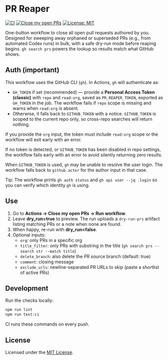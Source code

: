 # PR Reaper

[![CI][badge-ci]][actions-ci]
[![Close my open PRs][badge-close-prs]][actions-close-prs]
[![License: MIT][badge-license]][license]

One-button workflow to close all open pull requests authored by you. Designed for sweeping away
orphaned or superseded PRs (e.g., from automated Codex runs) in bulk, with a safe dry-run mode
before reaping begins. `gh search prs` powers the lookup so results match what GitHub shows.

## Auth (important)

This workflow uses the GitHub CLI (`gh`). In Actions, `gh` will authenticate as:

- `GH_TOKEN` if set (recommended) — provide a **Personal Access Token (classic)** with `repo` and
  `read:org`, saved as `PR_REAPER_TOKEN`, exported as `GH_TOKEN` in the job. The workflow fails if
  `repo` scope is missing and warns when `read:org` is absent.
- Otherwise, it falls back to `GITHUB_TOKEN` with a notice. `GITHUB_TOKEN` is scoped to the current
  repo only, so cross-repo searches will return nothing.

If you provide the `org` input, the token must include `read:org` scope or the workflow will exit
early with an error.

If no token is detected, or `GITHUB_TOKEN` has been disabled in repo settings, the workflow fails
early with an error to avoid silently returning zero results.

When `GITHUB_TOKEN` is used, `gh` may be unable to resolve the user login. The workflow falls back to
`github.actor` for the author input in that case.

Tip: The workflow prints `gh auth status` and `gh api user --jq .login` so you can verify which
identity `gh` is using.

## Use
1. Go to **Actions → Close my open PRs → Run workflow**.
2. Leave **dry_run=true** to preview. The run uploads a `dry-run-prs`
   artifact listing matching PRs or a note when none are found.
3. When happy, re-run with **dry_run=false**.
4. Optional inputs:
   - `org`: only PRs in a specific org
   - `title_filter`: only PRs with substring in the title (`gh search prs --search str --match title`)
   - `delete_branch`: also delete the PR source branch (default: true)
   - `comment`: closing message
   - `exclude_urls`: newline-separated PR URLs to skip (paste a shortlist of active PRs)

## Development

Run the checks locally:

```bash
npm run lint
npm run test:ci
```

CI runs these commands on every push.

## License

Licensed under the [MIT License](LICENSE).

[badge-ci]: https://github.com/futuroptimist/pr-reaper/actions/workflows/ci.yml/badge.svg
[actions-ci]: https://github.com/futuroptimist/pr-reaper/actions/workflows/ci.yml
[badge-close-prs]: https://github.com/futuroptimist/pr-reaper/actions/workflows/close-my-open-prs.yml/badge.svg
[actions-close-prs]: https://github.com/futuroptimist/pr-reaper/actions/workflows/close-my-open-prs.yml
[badge-license]: https://img.shields.io/badge/license-MIT-blue.svg
[license]: #license

